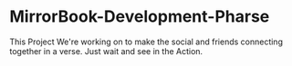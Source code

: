 # MirrorBook-Development-Pharse
This Project We're working on to make the social and friends connecting together in a verse. Just wait and see in the Action. 
